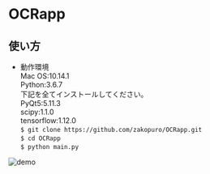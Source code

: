 # OCRapp
## 使い方
* 動作環境  
Mac OS:10.14.1  
Python:3.6.7  
下記を全てインストールしてください。  
PyQt5:5.11.3  
scipy:1.1.0  
tensorflow:1.12.0   
`$ git clone https://github.com/zakopuro/OCRapp.git`  
`$ cd OCRapp`  
`$ python main.py`

![demo](https://github.com/zakopuro/OSRapp/blob/master/ocr_image/OCRappgif.gif)
